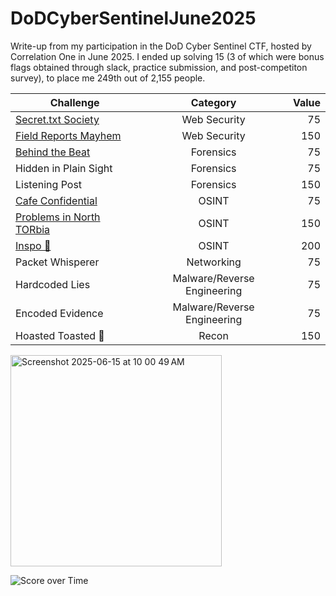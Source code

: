 # DoDCyberSentinelJune2025
Write-up from my participation in the DoD Cyber Sentinel CTF, hosted by Correlation One in June 2025. I ended up solving 15 (3 of which were bonus flags obtained through slack, practice submission, and post-competiton survey), to place me 249th out of 2,155 people.


| Challenge        | Category       | Value  |
| ------------- |:-------------:| -----:|
| [Secret.txt Society](https://github.com/HarryCybersecurity/DoDCyberSentinelJune2025/blob/main/Web%💅/Secret.txt-Society.md) | Web Security | 75 |
| [Field Reports Mayhem](https://github.com/HarryCybersecurity/DoDCyberSentinelJune2025/blob/main/Web%20Security/Field-Reports-Mayhem.md)      | Web Security      |   150 |
| [Behind the Beat](https://github.com/HarryCybersecurity/DoDCyberSentinelJune2025/blob/main/Forensics/Behind-the-Beat.md) | Forensics      |    75 |
| Hidden in Plain Sight | Forensics      |    75 |
| Listening Post | Forensics      |    150 |
| [Cafe Confidential](https://github.com/HarryCybersecurity/DoDCyberSentinelJune2025/blob/main/OSINT/Cafe-Confidential.md) | OSINT      |    75 |
| [Problems in North TORbia](https://github.com/HarryCybersecurity/DoDCyberSentinelJune2025/blob/main/OSINT/Problems-in-North-TORbia.md) | OSINT      |    150 |
| [Inspo 💅](https://github.com/HarryCybersecurity/DoDCyberSentinelJune2025/blob/main/OSINT/Inspo.md) | OSINT |    200 |
| Packet Whisperer | Networking      |    75 |
| Hardcoded Lies | Malware/Reverse Engineering      |    75 |
| Encoded Evidence | Malware/Reverse Engineering      |    75 |
| Hoasted Toasted 🍞 | Recon      |    150 |



<img width="338" alt="Screenshot 2025-06-15 at 10 00 49 AM" src="https://github.com/user-attachments/assets/1bb4d169-97a8-464c-b49b-34b671b79ecd" />

![Score over Time](https://github.com/user-attachments/assets/5f5a6334-b008-448b-ae44-d9647b86f683)

